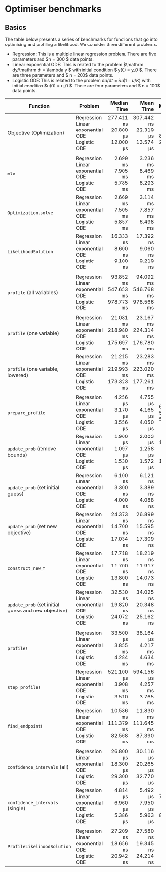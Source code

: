 # Optimiser benchmarks
## Basics
The table below presents a series of benchmarks for functions that go into 
optimising and profiling a likelihood. We consider three different problems:
   - Regression: This is a multiple linear regression problem. There are five parameters and    $n = 300 $ data points.
   - Linear exponential ODE: This is related to the problem     $\mathrm dy/\mathrm dt = \lambda y $ with initial condition   $ y(0) = y_0   $. There are three parameters and $ n = 200$ data points.
   - Logistic ODE: This is related to the problem     $\mathrm du/\mathrm dt = \lambda u (1 - u/K)$ with initial condition   $u(0) = u_0  $.    There are four parameters and   $ n = 100$ data points.

| Function | Problem | Median Time | Mean Time | Memory | Allocations |
|---|---|--:|--:|--:|--:|
| Objective (Optimization) | Regression<br>Linear exponential ODE<br>Logistic ODE | 277.411 ns<br>20.800 μs<br>12.000 μs | 307.442 ns<br>22.319 μs<br>13.574 μs | 80 bytes<br>8.08 KiB<br>2.45 KiB | 2<br>13<br>12 |
| | | | | | |
| `mle` | Regression<br>Linear exponential ODE<br>Logistic ODE | 2.699 ms<br>7.905 ms<br>5.785 ms | 3.236 ms<br>8.469 ms<br>6.293 ms | 3.52 MiB<br>2.92 MiB<br>1.19 MiB | 8486<br>6939<br>8519 |
| `Optimization.solve` | Regression<br>Linear exponential ODE<br>Logistic ODE | 2.669 ms<br>7.505 ms<br>5.857 ms | 3.114 ms<br>7.857 ms<br>6.498 ms | 3.52 MiB<br>2.92 MiB<br>1.19 MiB | 8486<br>6939<br>8519 |
| `LikelihoodSolution` | Regression<br>Linear exponential ODE<br>Logistic ODE | 16.333 ns<br>8.600 ns<br>9.100 ns | 17.392 ns<br>9.060 ns<br>9.219 ns | 0 bytes<br>0 bytes<br>0 bytes | 0<br>0<br>0 |
| | | | | | |
| `profile` (all variables) | Regression<br>Linear exponential ODE<br>Logistic ODE | 93.852 ms<br>547.653 ms<br>978.773 ms | 94.092 ms<br>546.768 ms<br>978.566 ms | 102.66 MiB<br>199.22 MiB<br>222.56 MiB | 634270<br>861736<br>2708232 |
| | | | | | |
| `profile` (one variable) | Regression<br>Linear exponential ODE<br>Logistic ODE | 21.081 ms<br>218.980 ms<br>175.697 ms | 23.167 ms<br>224.314 ms<br>176.780 ms | 25.13 MiB<br>84.46 MiB<br>42.12 MiB | 150089<br>359831<br>511403 |
| `profile` (one variable, lowered) | Regression<br>Linear exponential ODE<br>Logistic ODE | 21.215 ms<br>219.993 ms<br>173.323 ms | 23.283 ms<br>223.020 ms<br>177.261 ms | 25.13 MiB<br>84.46 MiB<br>42.12 MiB | 150089<br>359831<br>511403 |
| | | | | | |
| `prepare_profile` | Regression<br>Linear exponential ODE<br>Logistic ODE | 4.256 μs<br>3.170 μs<br>3.556 μs | 4.755 μs<br>4.165 μs<br>4.050 μs | 6.23 KiB<br>5.09 KiB<br>5.64 KiB | 80<br>50<br>65 |
| `update_prob` (remove bounds) | Regression<br>Linear exponential ODE<br>Logistic ODE | 1.960 μs<br>1.097 μs<br>1.530 μs | 2.003 μs<br>1.258 μs<br>1.572 μs | 1.50 KiB<br>864 bytes<br>1.16 KiB | 46<br>26<br>36 |
| `update_prob` (set initial guess) | Regression<br>Linear exponential ODE<br>Logistic ODE | 6.100 ns<br>3.300 ns<br>4.000 ns | 6.121 ns<br>3.389 ns<br>4.088 ns | 0 bytes<br>0 bytes<br>0 bytes | 0<br>0<br>0 |
| `update_prob` (set new objective) | Regression<br>Linear exponential ODE<br>Logistic ODE | 24.373 ns<br>14.700 ns<br>17.034 ns | 26.899 ns<br>15.595 ns<br>17.309 ns | 0 bytes<br>0 bytes<br>0 bytes | 0<br>0<br>0 |
| `construct_new_f` | Regression<br>Linear exponential ODE<br>Logistic ODE | 17.718 ns<br>11.700 ns<br>13.800 ns | 18.219 ns<br>11.917 ns<br>14.073 ns | 0 bytes<br>0 bytes<br>0 bytes | 0<br>0<br>0 |
| `update_prob` (set initial guess and new objective) | Regression<br>Linear exponential ODE<br>Logistic ODE | 32.530 ns<br>19.820 ns<br>24.072 ns | 34.025 ns<br>20.348 ns<br>25.162 ns | 0 bytes<br>0 bytes<br>0 bytes | 0<br>0<br>0 |
| | | | | | |
| `profile!` | Regression<br>Linear exponential ODE<br>Logistic ODE | 33.500 μs<br>3.855 ms<br>4.284 ms | 38.164 μs<br>4.217 ms<br>4.634 ms | 37.66 KiB<br>1.59 MiB<br>1.10 MiB | 242<br>6794<br>13348 |
| `step_profile!` | Regression<br>Linear exponential ODE<br>Logistic ODE | 521.100 μs<br>3.908 ms<br>3.510 ms | 594.156 μs<br>4.257 ms<br>3.765 ms | 623.58 KiB<br>1.53 MiB<br>922.09 KiB | 3469<br>6498<br>10929 |
| `find_endpoint!` | Regression<br>Linear exponential ODE<br>Logistic ODE | 10.586 ms<br>111.379 ms<br>82.568 ms | 11.830 ms<br>111.645 ms<br>87.390 ms | 12.72 MiB<br>40.65 MiB<br>18.74 MiB | 75905<br>173190<br>227523 |
| | | | | | |
| `confidence_intervals` (all) | Regression<br>Linear exponential ODE<br>Logistic ODE | 26.800 μs<br>18.300 μs<br>29.300 μs | 30.116 μs<br>20.265 μs<br>32.770 μs | 41.41 KiB<br>26.67 KiB<br>45.34 KiB | 70<br>44<br>57 |
| `confidence_intervals` (single) | Regression<br>Linear exponential ODE<br>Logistic ODE | 4.814 μs<br>6.960 μs<br>5.386 μs | 5.492 μs<br>7.950 μs<br>5.963 μs | 7.39 KiB<br>11.06 KiB<br>8.22 KiB | 13<br>13<br>13 |
| | | | | | |
| `ProfileLikelihoodSolution` | Regression<br>Linear exponential ODE<br>Logistic ODE | 27.209 ns<br>18.656 ns<br>20.942 ns | 27.580 ns<br>19.345 ns<br>24.214 ns | 0 bytes<br>0 bytes<br>0 bytes | 0<br>0<br>0 |
